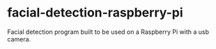 # facial-detection-raspberry-pi
Facial detection program built to be used on a Raspberry Pi with a usb camera.
